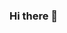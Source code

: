 ### Hi there 👋

<!--
**usefulcpp/usefulcpp** is a ✨ _special_ ✨ repository because its `README.md` (this file) appears on your GitHub profile.

### The challenge

To get as many C++ developers as possible to contribute their best algorithm/class that they wrote in their live.
How is it supposed to work. By making the nerdiest ice bucket challenge ever!
For now I will remain anonymous and start this repository with my favorite class that I ever created.
I think this is important because this project is meant to serve as a Swiss knife with plenty of tools for every C++ user out there.
Let's see how it turns out.
I will tweet at three very public C++ developers to contribute their favorite class/algorithm.
I will be responsible for accepting all pull requests, that satisfy the rules and that keeps the build and all tests successful.
The initial tool is going to be cmake. But of course pull requests that introduce other build systems and package managers are accepted along the way. This project is not meant to endorse any tools. The point is to collect useful C++ from as many developers as possible.

Everyone can contribute three files:
src/<yourfeature>.h
src/<yourfeature>.cpp
tests/<yourfeature>.tst.cpp
  
You can find the basic file formats that need to be followed in the subdirectory contrib.
So here are the rules in detail:
  - everyone is allowed to contribute one class or one function in namespace useful.
  - it is allowed to introduce a nested namespace detail<yourfeature> for subfunctions or subtypes.
  - the only dependency you should introduce is standard C++ and standard headers.
  - don't introduce any macros. Don't use include guards, use #pragma once.
  - Only document your one function or class with a doxygen conformant comment.
  - Use your test file to not only verify the correctness, but also to show a motivating example how your function or class is to be used.
  - Don't steal code from your employer or from other people. Be honest.
  - The code must be compilable with a C++17 compliant compiler.

And that's about it. Have fun!
